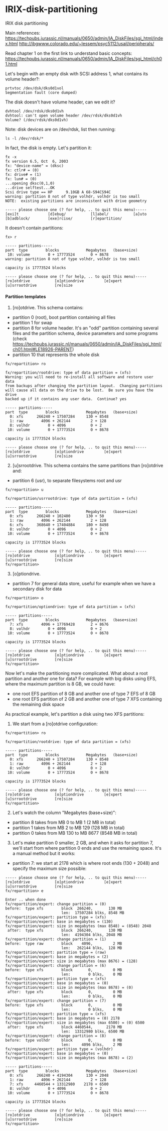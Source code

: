 # IRIX-disk-partitioning
IRIX disk partitioning

Main references:<br>
https://techpubs.jurassic.nl/manuals/0650/admin/IA_DiskFiles/sgi_html/index.html
http://ibgwww.colorado.edu/~lessem/psyc5112/usail/peripherals/

Read chapter 1 on the first link to understand basic concepts:<br>
https://techpubs.jurassic.nl/manuals/0650/admin/IA_DiskFiles/sgi_html/ch01.html

Let's begin with an empty disk with SCSI address 1, what contains its volume header?:
```
prtvtoc /dev/dsk/dks0d1vol
Segmentation fault (core dumped)
```

The disk doesn't have volume header, can we edit it?
```
dvhtool /dev/rdsk/dks0d1vh
dvhtool: can't open volume header /dev/rdsk/dks0d1vh
Volume? (/dev/rdsk/dks0d1vh)
```
Note: disk devices are on /dev/rdsk, list then running:
```
ls -l /dev/rdsk/*
```

In fact, the disk is empty. Let's partition it:
```
fx -x
fx version 6.5, Oct  6, 2003
fx: "device-name" = (dksc)
fx: ctlr# = (0)
fx: drive# = (1)
fx: lun# = (0)
...opening dksc(0,1,0)
...drive selftest...OK
Scsi drive type == HP      9.10GB A 68-S94CS94C
warning: partition 8 not of type volhdr, volhdr is too small
NOTE:  existing partitions are inconsistent with drive geometry

----- please choose one (? for help, .. to quit this menu)-----
[exi]t             [d]ebug/           [l]abel/           [a]uto
[b]adblock/        [exe]rcise/        [r]epartition/
```

It doesn't contain partitions:
```
fx> r

----- partitions-----
part  type        blocks            Megabytes   (base+size)
 10: volume        0 + 17773524       0 + 8678
warning: partition 8 not of type volhdr, volhdr is too small

capacity is 17773524 blocks

----- please choose one (? for help, .. to quit this menu)-----
[ro]otdrive           [o]ptiondrive         [e]xpert
[u]srrootdrive        [re]size
```

#### Partition templates
1. [ro]otdrive. This schema contains:
- partition 0 (root), boot partition containing all files
- partition 1 for swap
- partition 8 for volume header. It's an "odd" partition containing several files and the partition schema, device parameters and some programs (check https://techpubs.jurassic.nl/manuals/0650/admin/IA_DiskFiles/sgi_html/ch01.html#LE18926-PARENT)
- partition 10 that represents the whole disk
```
fx/repartition> ro

fx/repartition/rootdrive: type of data partition = (xfs)
Warning: you will need to re-install all software and restore user data
from backups after changing the partition layout.  Changing partitions
will cause all data on the drive to be lost.  Be sure you have the drive
backed up if it contains any user data.  Continue? yes

----- partitions-----
part  type        blocks            Megabytes   (base+size)
  0: xfs      266240 + 17507284     130 + 8548
  1: raw        4096 + 262144         2 + 128 
  8: volhdr        0 + 4096           0 + 2   
 10: volume        0 + 17773524       0 + 8678

capacity is 17773524 blocks

----- please choose one (? for help, .. to quit this menu)-----
[ro]otdrive           [o]ptiondrive         [e]xpert
[u]srrootdrive        [re]size
```

2. [u]srrootdrive. This schema contains the same partitions than [ro]otdrive and:
- partition 6 (usr), to separate filesystems root and usr
```
fx/repartition> u

fx/repartition/usrrootdrive: type of data partition = (xfs)

----- partitions-----
part  type        blocks            Megabytes   (base+size)
  0: xfs      266240 + 102400       130 + 50   
  1: raw        4096 + 262144         2 + 128 
  6: xfs      368640 + 17404884     180 + 8498
  8: volhdr        0 + 4096           0 + 2   
 10: volume        0 + 17773524       0 + 8678

capacity is 17773524 blocks

----- please choose one (? for help, .. to quit this menu)-----
[ro]otdrive           [o]ptiondrive         [e]xpert
[u]srrootdrive        [re]size
fx/repartition>
```

3. [o]ptiondrive.
- partition 7 for general data store, useful for example when we have a secondary disk for data
```
fx/repartition> o 

fx/repartition/optiondrive: type of data partition = (xfs)

----- partitions-----
part  type        blocks            Megabytes   (base+size)
  7: xfs        4096 + 17769428       2 + 8676
  8: volhdr        0 + 4096           0 + 2   
 10: volume        0 + 17773524       0 + 8678

capacity is 17773524 blocks

----- please choose one (? for help, .. to quit this menu)-----
[ro]otdrive           [o]ptiondrive         [e]xpert
[u]srrootdrive        [re]size
fx/repartition>
```

Now let's make the partitioning more complicated. What about a root partition and another one for data? For example with big disks using EFS, where the maximum partition is 8 GB, we could have:
- one root EFS partition of 8 GB and another one of type 7 EFS of 8 GB
- one root EFS partition of 2 GB and another one of type 7 XFS containing the remaining disk space

As practical example, let's partition a disk using two XFS partitions:

1. We start from a [ro]otdrive configuration:
```
fx/repartition> ro

fx/repartition/rootdrive: type of data partition = (xfs)

----- partitions-----
part  type        blocks            Megabytes   (base+size)
  0: xfs      266240 + 17507284     130 + 8548
  1: raw        4096 + 262144         2 + 128 
  8: volhdr        0 + 4096           0 + 2   
 10: volume        0 + 17773524       0 + 8678

capacity is 17773524 blocks

----- please choose one (? for help, .. to quit this menu)-----
[ro]otdrive           [o]ptiondrive         [e]xpert
[u]srrootdrive        [re]size
fx/repartition>
```

2. Let's watch the column "Megabytes (base+size)":
- partition 8 takes from MB 0 to MB 1 (2 MB in total)
- partition 1 takes from MB 2 to MB 129 (128 MB in total)
- partition 0 takes from MB 130 to MB 8677 (8548 MB in total)

3. Let's make partition 0 smaller, 2 GB, and when it asks for partition 7, we'll start from where partition 0 ends and use the remaining space. It's a manual method but it works:
- partition 7: we start at 2178 which is where root ends (130 + 2048) and specify the maximum size possible:
```
----- please choose one (? for help, .. to quit this menu)-----
[ro]otdrive           [o]ptiondrive         [e]xpert
[u]srrootdrive        [re]size
fx/repartition> e

Enter .. when done
fx/repartition/expert: change partition = (0)
before:  type xfs        block  266240,       130 MB
                         len:  17507284 blks, 8548 MB
fx/repartition/expert: partition type = (xfs)
fx/repartition/expert: base in megabytes = (130)
fx/repartition/expert: size in megabytes (max 8548) = (8548) 2048
 after:  type xfs        block  266240,       130 MB
                         len:  4194304 blks, 2048 MB
fx/repartition/expert: change partition = (1)
before:  type raw        block    4096,         2 MB
                         len:   262144 blks,  128 MB
fx/repartition/expert: partition type = (raw)
fx/repartition/expert: base in megabytes = (2)
fx/repartition/expert: size in megabytes (max 8676) = (128)
fx/repartition/expert: change partition = (6)
before:  type xfs        block       0,         0 MB
                         len:        0 blks,    0 MB
fx/repartition/expert: partition type = (xfs)
fx/repartition/expert: base in megabytes = (0)
fx/repartition/expert: size in megabytes (max 8678) = (0)
 after:  type xfs        block       0,         0 MB
                         len:        0 blks,    0 MB
fx/repartition/expert: change partition = (7)
before:  type xfs        block       0,         0 MB
                         len:        0 blks,    0 MB
fx/repartition/expert: partition type = (xfs)
fx/repartition/expert: base in megabytes = (0) 2178
fx/repartition/expert: size in megabytes (max 6500) = (0) 6500
 after:  type xfs        block 4460544,      2178 MB
                         len:  13312980 blks, 6500 MB
fx/repartition/expert: change partition = (8)
before:  type volhdr     block       0,         0 MB
                         len:     4096 blks,    2 MB
fx/repartition/expert: partition type = (volhdr)
fx/repartition/expert: base in megabytes = (0)
fx/repartition/expert: size in megabytes (max 8678) = (2)

----- partitions-----
part  type        blocks            Megabytes   (base+size)
  0: xfs      266240 + 4194304      130 + 2048
  1: raw        4096 + 262144         2 + 128 
  7: xfs     4460544 + 13312980    2178 + 6500
  8: volhdr        0 + 4096           0 + 2   
 10: volume        0 + 17773524       0 + 8678

capacity is 17773524 blocks

----- please choose one (? for help, .. to quit this menu)-----
[ro]otdrive           [o]ptiondrive         [e]xpert
[u]srrootdrive        [re]size
fx/repartition>
```

